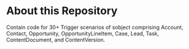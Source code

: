 # About this Repository
Contain code for 30+ Trigger scenarios of sobject comprising Account, Contact, Opportunity, OpportunityLineItem, Case, Lead, Task, ContentDocument, and ContentVersion.
